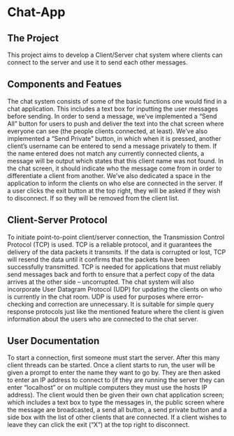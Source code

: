 # Chat-App

## The Project

This project aims to develop a Client/Server chat system where clients can connect to the server and use it to send each other messages.

## Components and Featues

The chat system consists of some of the basic functions one would find in a chat application. This includes a text box for inputting the user messages before sending. In order to send a message, we’ve implemented a “Send All” button for users to push and deliver the text into the chat screen where everyone can see (the people clients connected, at least). We’ve also implemented a “Send Private” button, in which when it is pressed, another client’s username can be entered to send a message privately to them. If the name entered does not match any currently connected clients, a message will be output which states that this client name was not found. In the chat screen, it should indicate who the message come from in order to differentiate a client from another. We’ve also dedicated a space in the application to inform the clients on who else are connected in the server. If a user clicks the exit button at the top right, they will be asked if they wish to disconnect. If so they will be removed from the client list. 

## Client-Server Protocol

To initiate point-to-point client/server connection, the Transmission Control Protocol (TCP) is used. TCP is a reliable protocol, and it guarantees the delivery of the data packets it transmits. If the data is corrupted or lost, TCP will resend the data until it confirms that the packets have been successfully transmitted. TCP is needed for applications that must reliably send messages back and forth to ensure that a perfect copy of the data arrives at the other side – uncorrupted.
The chat system will also incorporate User Datagram Protocol (UDP) for updating the clients on who is currently in the chat room. UDP is used for purposes where error-checking and correction are unnecessary. It is suitable for simple query response protocols just like the mentioned feature where the client is given information about the users who are connected to the chat server.

## User Documentation

To start a connection, first someone must start the server. After this many client threads can be started. Once a client starts to run, the user will be given a prompt to enter the name they want to go by. They are then asked to enter an IP address to connect to (if they are running the server they can enter “localhost” or on multiple computers they must use the hosts IP address). The client would then be given their own chat application screen; which includes a text box to type the messages in, the public screen where the message are broadcasted, a send all button, a send private button and a side box with the list of other clients that are connected. If a client wishes to leave they can click the exit (“X”) at the top right to disconnect.

